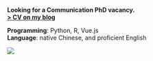 **Looking for a Communication PhD vacancy.**  
**[> CV on my blog](https://blog.quoth.win/about)**

**Programming**: Python, R, Vue.js  
**Language**: native Chinese, and proficient English

<a href="https://github.com/reycn">
  <img align="center" src="https://github-readme-stats.vercel.app/api?username=reycn&hide=contribs&line_height=24&include_all_commits=true&hide_title=true&count_private=true&show_icons=true&theme=graywhite" />
</a>
